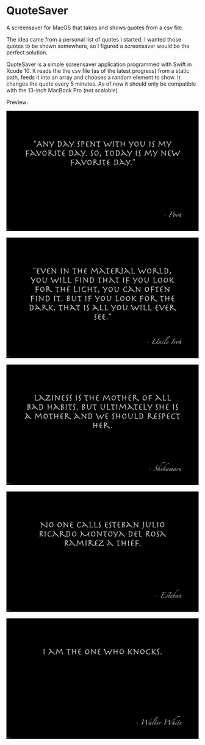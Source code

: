 # QuoteSaver
A screensaver for MacOS that takes and shows quotes from a csv file.

The idea came from a personal list of quotes I started. I wanted those quotes to be shown somewhere, so I figured a screensaver would be the perfect solution.

QuoteSaver is a simple screensaver application programmed with Swift in Xcode 10. It reads the the csv file (as of the latest progress) from a static path, feeds it into an array and chooses a random element to show. It changes the quote every 5 minutes. As of now it should only be compatible with the 13-inch MacBook Pro (not scalable).

Preview:

![](readme/Pooh.png)

![](readme/Iroh.png)

![](readme/Shikamaru.png)

![](readme/Esteban.png)

![](readme/Walter_White.png)
